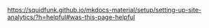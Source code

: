 
https://squidfunk.github.io/mkdocs-material/setup/setting-up-site-analytics/?h=helpful#was-this-page-helpful